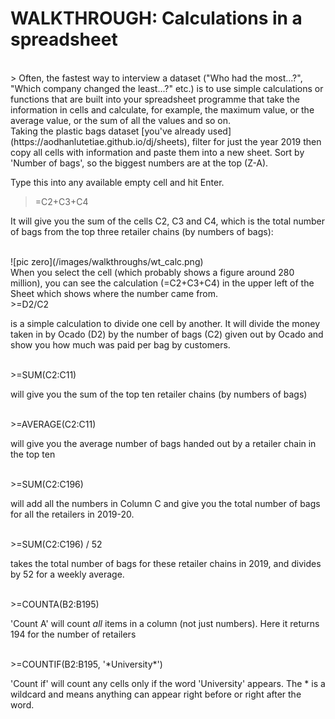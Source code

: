 # WALKTHROUGH: Calculations in a spreadsheet

<br />
> Often, the fastest way to interview a dataset ("Who had the most...?", "Which company changed the least...?" etc.) is to use simple calculations or functions that are built into your spreadsheet programme that take the information in cells and calculate, for example, the maximum value, or the average value, or the sum of all the values and so on.

<br />
Taking the plastic bags dataset [you've already used](https://aodhanlutetiae.github.io/dj/sheets), filter for just the year 2019 then copy all cells with information and paste them into a new sheet. Sort by 'Number of bags', so the biggest numbers are at the top (Z-A).

Type this into any available empty cell and hit Enter.

>=C2+C3+C4

It will give you the sum of the cells C2, C3 and C4, which is the total number of bags from the top three retailer chains (by numbers of bags):

<br />
![pic zero](/images/walkthroughs/wt_calc.png)

<br />
When you select the cell (which probably shows a figure around 280 million), you can see the calculation (=C2+C3+C4) in the upper left of the Sheet which shows where the number came from.

<br />
>=D2/C2

is a simple calculation to divide one cell by another. It will divide the money taken in by Ocado (D2) by the number of bags (C2) given out by Ocado and show you how much was paid per bag by customers.

<br />
>=SUM(C2:C11)

will give you the sum of the top ten retailer chains (by numbers of bags)

<br />
>=AVERAGE(C2:C11)

will give you the average number of bags handed out by a retailer chain in the top ten

<br />
>=SUM(C2:C196)

will add all the numbers in Column C and give you the total number of bags for all the retailers in 2019-20.

<br />
>=SUM(C2:C196) / 52

takes the total number of bags for these retailer chains in 2019, and divides by 52 for a weekly average.

<br />
>=COUNTA(B2:B195)

'Count A' will count *all* items in a column (not just numbers). Here it returns 194 for the number of retailers

<br />
>=COUNTIF(B2:B195, '*University*')

'Count if' will count any cells only if the word 'University' appears. The * is a wildcard and means anything can appear right before or right after the word.
